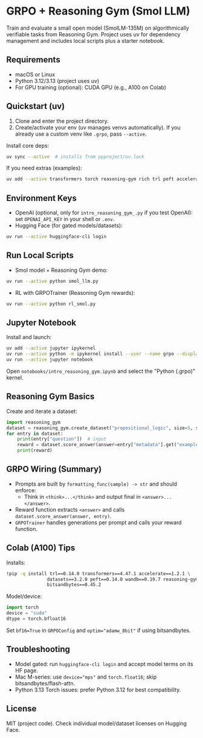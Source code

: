 GRPO + Reasoning Gym (Smol LLM)
================================

Train and evaluate a small open model (SmolLM-135M) on algorithmically verifiable tasks from Reasoning Gym. Project uses uv for dependency management and includes local scripts plus a starter notebook.

Requirements
------------
- macOS or Linux
- Python 3.12/3.13 (project uses uv)
- For GPU training (optional): CUDA GPU (e.g., A100 on Colab)

Quickstart (uv)
---------------
1) Clone and enter the project directory.
2) Create/activate your env (uv manages venvs automatically). If you already use a custom venv like `.grpo`, pass `--active`.

Install core deps:
```bash
uv sync --active  # installs from pyproject/uv.lock
```

If you need extras (examples):
```bash
uv add --active transformers torch reasoning-gym rich trl peft accelerate datasets wandb
```

Environment Keys
----------------
- OpenAI (optional, only for `intro_reasoning_gym_.py` if you test OpenAI): set `OPENAI_API_KEY` in your shell or `.env`.
- Hugging Face (for gated models/datasets):
```bash
uv run --active huggingface-cli login
```

Run Local Scripts
-----------------
- Smol model + Reasoning Gym demo:
```bash
uv run --active python smol_llm.py
```

- RL with GRPOTrainer (Reasoning Gym rewards):
```bash
uv run --active python rl_smol.py
```

Jupyter Notebook
----------------
Install and launch:
```bash
uv add --active jupyter ipykernel
uv run --active python -m ipykernel install --user --name grpo --display-name "Python (.grpo)"
uv run --active jupyter notebook
```
Open `notebooks/intro_reasoning_gym.ipynb` and select the "Python (.grpo)" kernel.

Reasoning Gym Basics
--------------------
Create and iterate a dataset:
```python
import reasoning_gym
dataset = reasoning_gym.create_dataset("propositional_logic", size=5, seed=42)
for entry in dataset:
    print(entry["question"])  # input
    reward = dataset.score_answer(answer=entry["metadata"].get("example_answer"), entry=entry)
    print(reward)
```

GRPO Wiring (Summary)
---------------------
- Prompts are built by `formatting_func(sample) -> str` and should enforce:
  - Think in `<think>...</think>` and output final in `<answer>...</answer>`.
- Reward function extracts `<answer>` and calls `dataset.score_answer(answer, entry)`.
- `GRPOTrainer` handles generations per prompt and calls your reward function.

Colab (A100) Tips
-----------------
Installs:
```bash
!pip -q install trl==0.14.0 transformers==4.47.1 accelerate==1.2.1 \
               datasets==3.2.0 peft==0.14.0 wandb==0.19.7 reasoning-gym \
               bitsandbytes==0.45.2
```
Model/device:
```python
import torch
device = "cuda"
dtype = torch.bfloat16
```
Set `bf16=True` in `GRPOConfig` and `optim="adamw_8bit"` if using bitsandbytes.

Troubleshooting
---------------
- Model gated: run `huggingface-cli login` and accept model terms on its HF page.
- Mac M-series: use `device="mps"` and `torch.float16`; skip bitsandbytes/flash-attn.
- Python 3.13 Torch issues: prefer Python 3.12 for best compatibility.

License
-------
MIT (project code). Check individual model/dataset licenses on Hugging Face.

